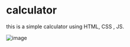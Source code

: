 # calculator
this is a simple calculator using HTML, CSS , JS.

![image](https://user-images.githubusercontent.com/42828778/124138765-97ba6900-daa4-11eb-87a3-1d15777a8b90.png)


